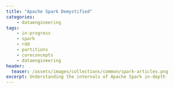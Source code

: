 ```yaml
---
title: "Apache Spark Demystified"
categories:
    - dataengineering
tags:
    - in-progress
    - spark
    - rdd
    - partitions
    - coreconcepts
    - dataengineering
header: 
  teaser: /assets/images/collections/common/spark-articles.png
excerpt: Understanding the internals of Apache Spark in-depth
---
```













